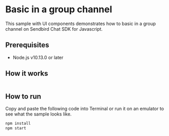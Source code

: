 # Basic in a group channel

This sample with UI components demonstrates how to basic in a group channel on Sendbird Chat SDK for Javascript.

## Prerequisites

+ Node.js v10.13.0 or later

## How it works

``` javascript
```

## How to run

Copy and paste the following code into Terminal or run it on an emulator to see what the sample looks like.

``` bash
npm install
npm start
```
